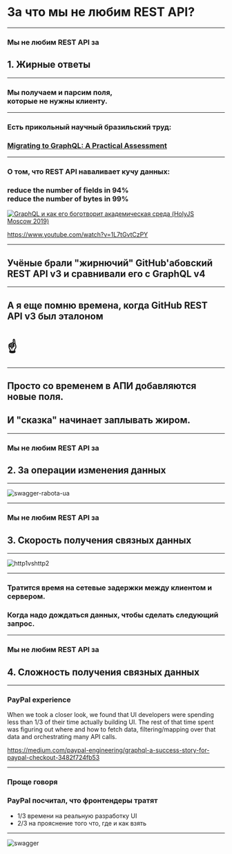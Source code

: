 # За что мы не любим REST API?

-----

### Мы не любим REST API за <!-- .element: class="gray" -->

## 1. Жирные ответы <!-- .element: class="red" -->

-----

### Мы получаем и парсим поля, <br/>которые не нужны клиенту.

-----

### Есть прикольный научный бразильский труд:

### [Migrating to GraphQL: A Practical Assessment](https://arxiv.org/abs/1906.07535)

-----

### О том, что REST API наваливает кучу данных:

### reduce the number of fields in 94% <br/>reduce the number of bytes in 99% <!-- .element: class="orange" -->

<a href="https://www.youtube.com/watch?v=1L7tGvtCzPY" target="_blank"><img src="https://img.youtube.com/vi/1L7tGvtCzPY/0.jpg" alt="GraphQL и как его боготворит академическая среда (HolyJS Moscow 2019)" class="plain" style="max-width: 480px" /></a>

<https://www.youtube.com/watch?v=1L7tGvtCzPY>

-----

## Учёные брали <span class="red">"жирнючий"</span> <span class="green">GitHub</span>'абовский <span class="red">REST API</span> v3 и сравнивали его с GraphQL v4

-----

## А я еще помню времена, когда GitHub REST API v3 был <span class="green">эталоном</span> 

# ☝️

-----

## Просто со временем в АПИ добавляются новые поля. 

## И "сказка" начинает заплывать жиром. <!-- .element: class="fragment red" -->

-----

### Мы не любим REST API за <!-- .element: class="gray" -->

## 2. За операции изменения данных <!-- .element: class="red" -->

-----

![swagger-rabota-ua](./swagger-rabota-ua.png)

-----

### Мы не любим REST API за <!-- .element: class="gray" -->

## 3. Скорость получения связных данных <!-- .element: class="red" -->

-----

![http1vshttp2](./http1vshttp2.jpg) <!-- .element: style="width: 750px" -->

-----

### Тратится время на сетевые задержки между клиентом и сервером. <!-- .element: class="red" -->

### Когда надо дождаться данных, чтобы сделать следующий запрос.

-----

### Мы не любим REST API за <!-- .element: class="gray" -->

## 4. Сложность получения связных данных <!-- .element: class="red" -->

-----

### PayPal experience

When we took a closer look, we found that UI developers were spending less than 1/3 of their time actually building UI. The rest of that time spent was figuring out where and how to fetch data, filtering/mapping over that data and orchestrating many API calls.

<https://medium.com/paypal-engineering/graphql-a-success-story-for-paypal-checkout-3482f724fb53>

-----

### Проще говоря <!-- .element: class="gray" -->

### PayPal посчитал, что фронтендеры тратят

- 1/3 времени на реальную разработку UI <!-- .element: class="green" -->
- 2/3 на прояснение того что, где и как взять <!-- .element: class="red" -->

-----

![swagger](./swagger.png)

